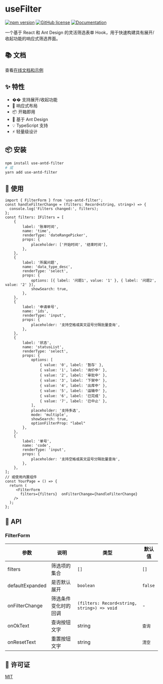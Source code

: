 # useFilter

[![npm version](https://img.shields.io/npm/v/use-antd-filter.svg)](https://www.npmjs.com/package/use-antd-filter)
[![GitHub license](https://img.shields.io/github/license/chenJJ-88/useFilter.svg)](https://github.com/chenJJ-88/useFilter/blob/main/LICENSE)
[![Documentation](https://img.shields.io/badge/docs-online-blue.svg)](https://chenjj-88.github.io/useFilter/)

一个基于 React 和 Ant Design 的灵活筛选表单 Hook，用于快速构建具有展开/收起功能的响应式筛选界面。

## 📚 文档

查看[在线文档和示例](https://chenjj-88.github.io/useFilter/)

## ✨ 特性

- �� 支持展开/收起功能
- 🔄 响应式布局
- 📦 开箱即用
- 🎨 基于 Ant Design
- 💡 TypeScript 支持
- ⚡️ 轻量级设计

## 📦 安装

```bash
npm install use-antd-filter
# 或
yarn add use-antd-filter
```

## 🔨 使用

```tsx
import { FilterForm } from 'use-antd-filter';
const handleFilterChange = (filters: Record<string, string>) => {
  console.log('Filters changed:', filters);
};
const filters: IFilters = [
    {
        label: '账单时间',
        name: 'time',
        renderType: 'dateRangePicker',
        props: {
            placeholder: ['开始时间', '结束时间'],
        },
    },
    { 
        label: '所属问题',
        name: 'data_type_desc',
        renderType: 'select',
        props: {
            options: [{ label: '问题1', value: '1' }, { label: '问题2', value: '2' }],
            showSearch: true,
        },
    },
    {
        label: '申请单号',
        name: 'ids',
        renderType: 'input',
        props: {
            placeholder: '支持空格或英文逗号分隔批量查询',
        },
    },
    {
        label: '状态',
        name: 'statusList',
        renderType: 'select',
        props: {
            options: [
                { value: '0', label: '暂存' },
                { value: '1', label: '询价中' },
                { value: '2', label: '审批中' },
                { value: '3', label: '下架中' },
                { value: '4', label: '出库中' },
                { value: '5', label: '运输中' },
                { value: '6', label: '已完成' },
                { value: '7', label: '已中止' },
            ],
            placeholder: '支持多选',
            mode: 'multiple',
            showSearch: true,
            optionFilterProp: "label"
        },
    },
    {
        label: '单号',
        name: 'code',
        renderType: 'input',
        props: {
            placeholder: '支持空格或英文逗号分隔批量查询',
        },
    },
];
// 或使用内置组件
const YourPage = () => {
  return (
     <FilterForm
       filters={filters}  onFilterChange={handleFilterChange}
    />
  );
};
```

## 📖 API

### FilterForm

| 参数 | 说明 | 类型 | 默认值 |
| --- | --- | --- | --- |
| filters | 筛选项的集合  | `[]` | `[]` |
| defaultExpanded | 是否默认展开 | `boolean` | `false` |
| onFilterChange | 筛选条件变化时的回调 | `(filters: Record<string, string>) => void` | - |
| onOkText | 查询按钮文字 | string  | `查询` |
| onResetText | 重置按钮文字 | string  | `清空` |

## 📄 许可证

[MIT](./LICENSE)
